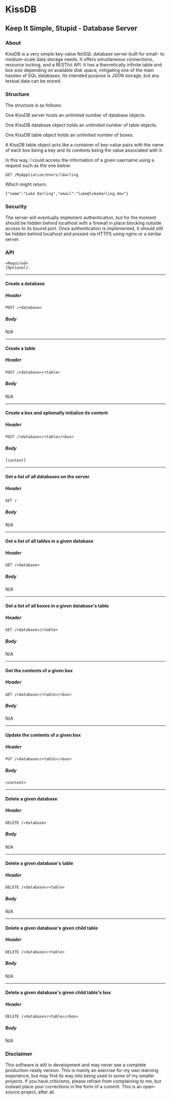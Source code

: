# KissDB


## Keep It Simple, Stupid - Database Server


### About
KissDB is a very simple key-value NoSQL database server built for small- to medium-scale data storage needs. It offers simultaneous connections, resource locking, and a RESTful API. It has a theoretically infinite table and box size depending on available disk space, mitigating one of the main hassles of SQL databases. Its intended purpose is JSON storage, but any textual data can be stored.


### Structure
The structure is as follows:

One KissDB server hosts an unlimited number of database objects.

One KissDB database object holds an unlimited number of table objects.

One KissDB table object holds an unlimited number of boxes.

A KissDB table object acts like a container of key-value pairs with the name of each box being a key and its contents being the value associated with it.

In this way, I could access the information of a given username using a request such as the one below:

`GET /MyAppliation/Users/ldarling`

Which might return:

`{"name":"Luke Darling","email":"luke@lukedarling.dev"}`


### Security
The server will eventually implement authentication, but for the moment should be hidden behind localhost with a firewall in place blocking outside access to its bound port. Once authentication is implemented, it should still be hidden behind localhost and proxied via HTTPS using nginx or a similar server.


### API
```
<Required>
[Optional]
```

---

#### Create a database
##### Header
`POST /<database>`
##### Body
N/A

---

#### Create a table
##### Header
`POST /<database>/<table>`
##### Body
N/A

---

#### Create a box and optionally initialize its content
##### Header
`POST /<database>/<table>/<box>`
##### Body
`[content]`

---

#### Get a list of all databases on the server
##### Header
`GET /`
##### Body
N/A

---

#### Get a list of all tables in a given database
##### Header
`GET /<database>`
##### Body
N/A

---

#### Get a list of all boxes in a given database's table
##### Header
`GET /<database>/<table>`
##### Body
N/A

---

#### Get the contents of a given box
##### Header
`GET /<database>/<table>/<box>`
##### Body
N/A

---

#### Update the contents of a given box
##### Header
`PUT /<database>/<table>/<box>`
##### Body
`<content>`

---

#### Delete a given database
##### Header
`DELETE /<database>`
##### Body
N/A

---

#### Delete a given database's table
##### Header
`DELETE /<database>/<table>`
##### Body
N/A

---

#### Delete a given database's given child table
##### Header
`DELETE /<database>/<table>`
##### Body
N/A

---

#### Delete a given database's given child table's box
##### Header
`DELETE /<database>/<table>/<box>`
##### Body
N/A


### Disclaimer
This software is still in development and may never see a complete production-ready version. This is mainly an exercise for my own learning experience, but may find its way into being used in some of my smaller projects. If you have criticisms, please refrain from complaining to me, but instead place your corrections in the form of a commit. This is an open-source project, after all.
